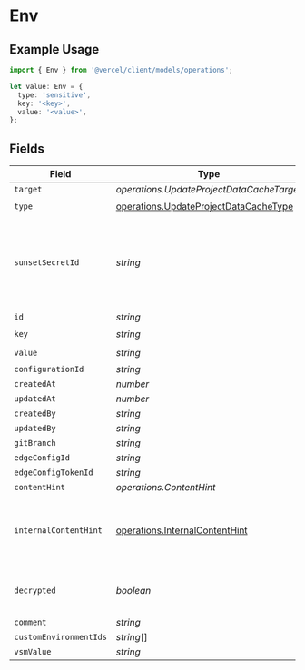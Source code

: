 # Env

## Example Usage

```typescript
import { Env } from '@vercel/client/models/operations';

let value: Env = {
  type: 'sensitive',
  key: '<key>',
  value: '<value>',
};
```

## Fields

| Field                  | Type                                                                                           | Required           | Description                                                                              |
| ---------------------- | ---------------------------------------------------------------------------------------------- | ------------------ | ---------------------------------------------------------------------------------------- |
| `target`               | _operations.UpdateProjectDataCacheTarget_                                                      | :heavy_minus_sign: | N/A                                                                                      |
| `type`                 | [operations.UpdateProjectDataCacheType](../../models/operations/updateprojectdatacachetype.md) | :heavy_check_mark: | N/A                                                                                      |
| `sunsetSecretId`       | _string_                                                                                       | :heavy_minus_sign: | This is used to identiy variables that have been migrated from type secret to sensitive. |
| `id`                   | _string_                                                                                       | :heavy_minus_sign: | N/A                                                                                      |
| `key`                  | _string_                                                                                       | :heavy_check_mark: | N/A                                                                                      |
| `value`                | _string_                                                                                       | :heavy_check_mark: | N/A                                                                                      |
| `configurationId`      | _string_                                                                                       | :heavy_minus_sign: | N/A                                                                                      |
| `createdAt`            | _number_                                                                                       | :heavy_minus_sign: | N/A                                                                                      |
| `updatedAt`            | _number_                                                                                       | :heavy_minus_sign: | N/A                                                                                      |
| `createdBy`            | _string_                                                                                       | :heavy_minus_sign: | N/A                                                                                      |
| `updatedBy`            | _string_                                                                                       | :heavy_minus_sign: | N/A                                                                                      |
| `gitBranch`            | _string_                                                                                       | :heavy_minus_sign: | N/A                                                                                      |
| `edgeConfigId`         | _string_                                                                                       | :heavy_minus_sign: | N/A                                                                                      |
| `edgeConfigTokenId`    | _string_                                                                                       | :heavy_minus_sign: | N/A                                                                                      |
| `contentHint`          | _operations.ContentHint_                                                                       | :heavy_minus_sign: | N/A                                                                                      |
| `internalContentHint`  | [operations.InternalContentHint](../../models/operations/internalcontenthint.md)               | :heavy_minus_sign: | Similar to `contentHints`, but should not be exposed to the user.                        |
| `decrypted`            | _boolean_                                                                                      | :heavy_minus_sign: | Whether `value` and `vsmValue` are decrypted.                                            |
| `comment`              | _string_                                                                                       | :heavy_minus_sign: | N/A                                                                                      |
| `customEnvironmentIds` | _string_[]                                                                                     | :heavy_minus_sign: | N/A                                                                                      |
| `vsmValue`             | _string_                                                                                       | :heavy_minus_sign: | N/A                                                                                      |
